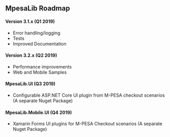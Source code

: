 ## MpesaLib Roadmap

#### Version 3.1.x (Q1 2019)
- Error handling/logging
- Tests
- Improved Documentation

#### Version 3.2.x (Q2 2019)
- Performance improvements
- Web and Mobile Samples

#### MpesaLib.UI (Q3 2019)
- Configurable ASP.NET Core UI plugin from M-PESA checkout scenarios (A separate Nuget Package)

#### MpesaLib.Mobile.UI (Q4 2019)
- Xamarin Forms UI plugins for M-PESA Checkout scenarios (A separate Nuget Package)